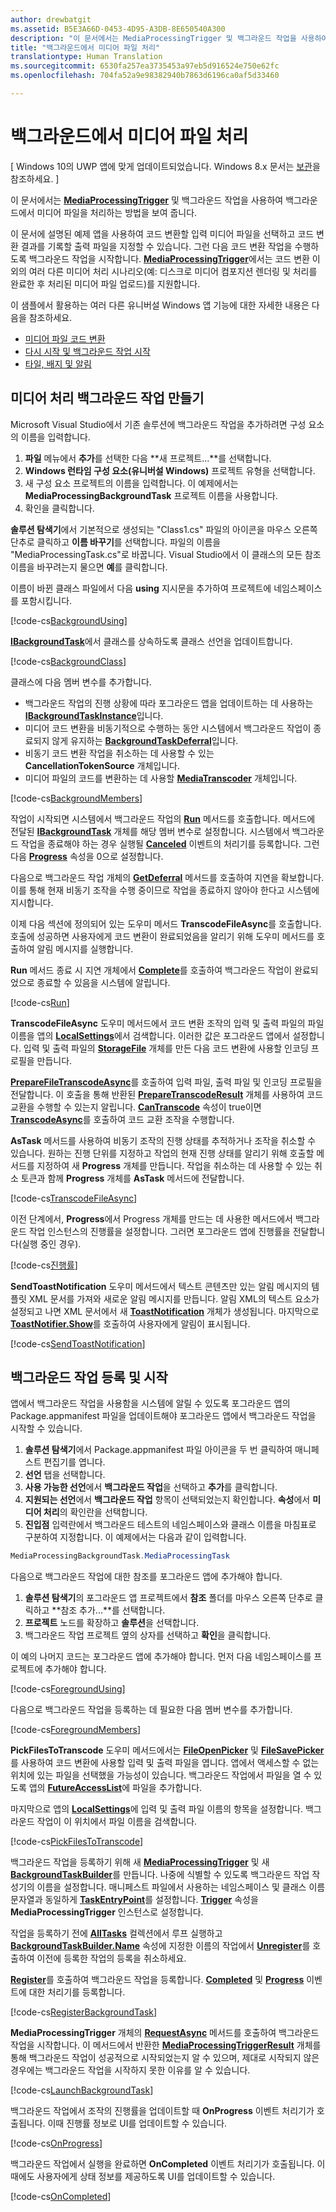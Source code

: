 ```yaml
---
author: drewbatgit
ms.assetid: B5E3A66D-0453-4D95-A3DB-8E650540A300
description: "이 문서에서는 MediaProcessingTrigger 및 백그라운드 작업을 사용하여 백그라운드에서 미디어 파일을 처리하는 방법을 보여 줍니다."
title: "백그라운드에서 미디어 파일 처리"
translationtype: Human Translation
ms.sourcegitcommit: 6530fa257ea3735453a97eb5d916524e750e62fc
ms.openlocfilehash: 704fa52a9e98382940b7863d6196ca0af5d33460

---
```


# 백그라운드에서 미디어 파일 처리

\[ Windows 10의 UWP 앱에 맞게 업데이트되었습니다. Windows 8.x 문서는 [보관](http://go.microsoft.com/fwlink/p/?linkid=619132)을 참조하세요. \]


이 문서에서는 [**MediaProcessingTrigger**](https://msdn.microsoft.com/library/windows/apps/dn806005) 및 백그라운드 작업을 사용하여 백그라운드에서 미디어 파일을 처리하는 방법을 보여 줍니다.

이 문서에 설명된 예제 앱을 사용하여 코드 변환할 입력 미디어 파일을 선택하고 코드 변환 결과를 기록할 출력 파일을 지정할 수 있습니다. 그런 다음 코드 변환 작업을 수행하도록 백그라운드 작업을 시작합니다. [**MediaProcessingTrigger**](https://msdn.microsoft.com/library/windows/apps/dn806005)에서는 코드 변환 이외의 여러 다른 미디어 처리 시나리오(예: 디스크로 미디어 컴포지션 렌더링 및 처리를 완료한 후 처리된 미디어 파일 업로드)를 지원합니다.

이 샘플에서 활용하는 여러 다른 유니버설 Windows 앱 기능에 대한 자세한 내용은 다음을 참조하세요.

-   [미디어 파일 코드 변환](transcode-media-files.md)
-   [다시 시작 및 백그라운드 작업 시작](https://msdn.microsoft.com/library/windows/apps/mt227652)
-   [타일, 배지 및 알림](https://msdn.microsoft.com/library/windows/apps/mt185606)

## 미디어 처리 백그라운드 작업 만들기

Microsoft Visual Studio에서 기존 솔루션에 백그라운드 작업을 추가하려면 구성 요소의 이름을 입력합니다.

1.  **파일** 메뉴에서 **추가**를 선택한 다음 **새 프로젝트...**를 선택합니다.
2.  **Windows 런타임 구성 요소(유니버설 Windows)** 프로젝트 유형을 선택합니다.
3.  새 구성 요소 프로젝트의 이름을 입력합니다. 이 예제에서는 **MediaProcessingBackgroundTask** 프로젝트 이름을 사용합니다.
4.  확인을 클릭합니다.

**솔루션 탐색기**에서 기본적으로 생성되는 "Class1.cs" 파일의 아이콘을 마우스 오른쪽 단추로 클릭하고 **이름 바꾸기**를 선택합니다. 파일의 이름을 "MediaProcessingTask.cs"로 바꿉니다. Visual Studio에서 이 클래스의 모든 참조 이름을 바꾸려는지 물으면 **예**를 클릭합니다.

이름이 바뀐 클래스 파일에서 다음 **using** 지시문을 추가하여 프로젝트에 네임스페이스를 포함시킵니다.
                                  
[!code-cs[BackgroundUsing](./code/MediaProcessingTriggerWin10/cs/MediaProcessingBackgroundTask/MediaProcessingTask.cs#SnippetBackgroundUsing)]

[**IBackgroundTask**](https://msdn.microsoft.com/library/windows/apps/br224794)에서 클래스를 상속하도록 클래스 선언을 업데이트합니다.

[!code-cs[BackgroundClass](./code/MediaProcessingTriggerWin10/cs/MediaProcessingBackgroundTask/MediaProcessingTask.cs#SnippetBackgroundClass)]

클래스에 다음 멤버 변수를 추가합니다.

-   백그라운드 작업의 진행 상황에 따라 포그라운드 앱을 업데이트하는 데 사용하는 [**IBackgroundTaskInstance**](https://msdn.microsoft.com/library/windows/apps/br224797)입니다.
-   미디어 코드 변환을 비동기적으로 수행하는 동안 시스템에서 백그라운드 작업이 종료되지 않게 유지하는 [**BackgroundTaskDeferral**](https://msdn.microsoft.com/library/windows/apps/hh700499)입니다.
-   비동기 코드 변환 작업을 취소하는 데 사용할 수 있는 **CancellationTokenSource** 개체입니다.
-   미디어 파일의 코드를 변환하는 데 사용할 [**MediaTranscoder**](https://msdn.microsoft.com/library/windows/apps/br207080) 개체입니다.

[!code-cs[BackgroundMembers](./code/MediaProcessingTriggerWin10/cs/MediaProcessingBackgroundTask/MediaProcessingTask.cs#SnippetBackgroundMembers)]

작업이 시작되면 시스템에서 백그라운드 작업의 [**Run**](https://msdn.microsoft.com/library/windows/apps/br224811) 메서드를 호출합니다. 메서드에 전달된 [**IBackgroundTask**](https://msdn.microsoft.com/library/windows/apps/br224794) 개체를 해당 멤버 변수로 설정합니다. 시스템에서 백그라운드 작업을 종료해야 하는 경우 실행될 [**Canceled**](https://msdn.microsoft.com/library/windows/apps/br224798) 이벤트의 처리기를 등록합니다. 그런 다음 [**Progress**](https://msdn.microsoft.com/library/windows/apps/br224800) 속성을 0으로 설정합니다.

다음으로 백그라운드 작업 개체의 [**GetDeferral**](https://msdn.microsoft.com/library/windows/apps/hh700507) 메서드를 호출하여 지연을 확보합니다. 이를 통해 현재 비동기 조작을 수행 중이므로 작업을 종료하지 않아야 한다고 시스템에 지시합니다.

이제 다음 섹션에 정의되어 있는 도우미 메서드 **TranscodeFileAsync**를 호출합니다. 호출에 성공하면 사용자에게 코드 변환이 완료되었음을 알리기 위해 도우미 메서드를 호출하여 알림 메시지를 실행합니다.

**Run** 메서드 종료 시 지연 개체에서 [**Complete**](https://msdn.microsoft.com/library/windows/apps/hh700504)를 호출하여 백그라운드 작업이 완료되었으로 종료할 수 있음을 시스템에 알립니다.

[!code-cs[Run](./code/MediaProcessingTriggerWin10/cs/MediaProcessingBackgroundTask/MediaProcessingTask.cs#SnippetRun)]

**TranscodeFileAsync** 도우미 메서드에서 코드 변환 조작의 입력 및 출력 파일의 파일 이름을 앱의 [**LocalSettings**](https://msdn.microsoft.com/library/windows/apps/br241622)에서 검색합니다. 이러한 값은 포그라운드 앱에서 설정합니다. 입력 및 출력 파일의 [**StorageFile**](https://msdn.microsoft.com/library/windows/apps/br227171) 개체를 만든 다음 코드 변환에 사용할 인코딩 프로필을 만듭니다.

[**PrepareFileTranscodeAsync**](https://msdn.microsoft.com/library/windows/apps/hh700936)를 호출하여 입력 파일, 출력 파일 및 인코딩 프로필을 전달합니다. 이 호출을 통해 반환된 [**PrepareTranscodeResult**](https://msdn.microsoft.com/library/windows/apps/hh700941) 개체를 사용하여 코드 교환을 수행할 수 있는지 알립니다. [**CanTranscode**](https://msdn.microsoft.com/library/windows/apps/hh700942) 속성이 true이면 [**TranscodeAsync**](https://msdn.microsoft.com/library/windows/apps/hh700946)를 호출하여 코드 교환 조작을 수행합니다.

**AsTask** 메서드를 사용하여 비동기 조작의 진행 상태를 추적하거나 조작을 취소할 수 있습니다. 원하는 진행 단위를 지정하고 작업의 현재 진행 상태를 알리기 위해 호출할 메서드를 지정하여 새 **Progress** 개체를 만듭니다. 작업을 취소하는 데 사용할 수 있는 취소 토큰과 함께 **Progress** 개체를 **AsTask** 메서드에 전달합니다.

[!code-cs[TranscodeFileAsync](./code/MediaProcessingTriggerWin10/cs/MediaProcessingBackgroundTask/MediaProcessingTask.cs#SnippetTranscodeFileAsync)]

이전 단계에서, **Progress**에서 Progress 개체를 만드는 데 사용한 메서드에서 백그라운드 작업 인스턴스의 진행률을 설정합니다. 그러면 포그라운드 앱에 진행률을 전달합니다(실행 중인 경우).

[!code-cs[진행률](./code/MediaProcessingTriggerWin10/cs/MediaProcessingBackgroundTask/MediaProcessingTask.cs#SnippetProgress)]

**SendToastNotification** 도우미 메서드에서 텍스트 콘텐츠만 있는 알림 메시지의 템플릿 XML 문서를 가져와 새로운 알림 메시지를 만듭니다. 알림 XML의 텍스트 요소가 설정되고 나면 XML 문서에서 새 [**ToastNotification**](https://msdn.microsoft.com/library/windows/apps/br208641) 개체가 생성됩니다. 마지막으로 [**ToastNotifier.Show**](https://msdn.microsoft.com/library/windows/apps/br208659)를 호출하여 사용자에게 알림이 표시됩니다.

[!code-cs[SendToastNotification](./code/MediaProcessingTriggerWin10/cs/MediaProcessingBackgroundTask/MediaProcessingTask.cs#SnippetSendToastNotification)]

## 백그라운드 작업 등록 및 시작

앱에서 백그라운드 작업을 사용함을 시스템에 알릴 수 있도록 포그라운드 앱의 Package.appmanifest 파일을 업데이트해야 포그라운드 앱에서 백그라운드 작업을 시작할 수 있습니다.

1.  **솔루션 탐색기**에서 Package.appmanifest 파일 아이콘을 두 번 클릭하여 매니페스트 편집기를 엽니다.
2.  **선언** 탭을 선택합니다.
3.  **사용 가능한 선언**에서 **백그라운드 작업**을 선택하고 **추가**를 클릭합니다.
4.  **지원되는 선언**에서 **백그라운드 작업** 항목이 선택되었는지 확인합니다. **속성**에서 **미디어 처리**의 확인란을 선택합니다.
5.  **진입점** 입력란에서 백그라운드 테스트의 네임스페이스와 클래스 이름을 마침표로 구분하여 지정합니다. 이 예제에서는 다음과 같이 입력합니다.
   ```csharp
   MediaProcessingBackgroundTask.MediaProcessingTask
   ```
다음으로 백그라운드 작업에 대한 참조를 포그라운드 앱에 추가해야 합니다.
1.  **솔루션 탐색기**의 포그라운드 앱 프로젝트에서 **참조** 폴더를 마우스 오른쪽 단추로 클릭하고 **참조 추가...**를 선택합니다.
2.  **프로젝트** 노드를 확장하고 **솔루션**을 선택합니다.
3.  백그라운드 작업 프로젝트 옆의 상자를 선택하고 **확인**을 클릭합니다.

이 예의 나머지 코드는 포그라운드 앱에 추가해야 합니다. 먼저 다음 네임스페이스를 프로젝트에 추가해야 합니다.

[!code-cs[ForegroundUsing](./code/MediaProcessingTriggerWin10/cs/MediaProcessingTriggerWin10/MainPage.xaml.cs#SnippetForegroundUsing)]

다음으로 백그라운드 작업을 등록하는 데 필요한 다음 멤버 변수를 추가합니다.

[!code-cs[ForegroundMembers](./code/MediaProcessingTriggerWin10/cs/MediaProcessingTriggerWin10/MainPage.xaml.cs#SnippetForegroundMembers)]

**PickFilesToTranscode** 도우미 메서드에서는 [**FileOpenPicker**](https://msdn.microsoft.com/library/windows/apps/br207847) 및 [**FileSavePicker**](https://msdn.microsoft.com/library/windows/apps/br207871)를 사용하여 코드 변환에 사용할 입력 및 출력 파일을 엽니다. 앱에서 액세스할 수 없는 위치에 있는 파일을 선택했을 가능성이 있습니다. 백그라운드 작업에서 파일을 열 수 있도록 앱의 [**FutureAccessList**](https://msdn.microsoft.com/library/windows/apps/br207457)에 파일을 추가합니다.

마지막으로 앱의 [**LocalSettings**](https://msdn.microsoft.com/library/windows/apps/br241622)에 입력 및 출력 파일 이름의 항목을 설정합니다. 백그라운드 작업이 이 위치에서 파일 이름을 검색합니다.

[!code-cs[PickFilesToTranscode](./code/MediaProcessingTriggerWin10/cs/MediaProcessingTriggerWin10/MainPage.xaml.cs#SnippetPickFilesToTranscode)]

백그라운드 작업을 등록하기 위해 새 [**MediaProcessingTrigger**](https://msdn.microsoft.com/library/windows/apps/dn806005) 및 새 [**BackgroundTaskBuilder**](https://msdn.microsoft.com/library/windows/apps/br224768)를 만듭니다. 나중에 식별할 수 있도록 백그라운드 작업 작성기의 이름을 설정합니다. 매니페스트 파일에서 사용하는 네임스페이스 및 클래스 이름 문자열과 동일하게 [**TaskEntryPoint**](https://msdn.microsoft.com/library/windows/apps/br224774)를 설정합니다. [**Trigger**](https://msdn.microsoft.com/library/windows/apps/dn641725) 속성을 **MediaProcessingTrigger** 인스턴스로 설정합니다.

작업을 등록하기 전에 [**AllTasks**](https://msdn.microsoft.com/library/windows/apps/br224787) 컬렉션에서 루프 실행하고 [**BackgroundTaskBuilder.Name**](https://msdn.microsoft.com/library/windows/apps/br224771) 속성에 지정한 이름의 작업에서 [**Unregister**](https://msdn.microsoft.com/library/windows/apps/br229870)를 호출하여 이전에 등록한 작업의 등록을 취소하세요.

[**Register**](https://msdn.microsoft.com/library/windows/apps/br224772)를 호출하여 백그라운드 작업을 등록합니다. [**Completed**](https://msdn.microsoft.com/library/windows/apps/br224788) 및 [**Progress**](https://msdn.microsoft.com/library/windows/apps/br224808) 이벤트에 대한 처리기를 등록합니다.

[!code-cs[RegisterBackgroundTask](./code/MediaProcessingTriggerWin10/cs/MediaProcessingTriggerWin10/MainPage.xaml.cs#SnippetRegisterBackgroundTask)]

**MediaProcessingTrigger** 개체의 [**RequestAsync**](https://msdn.microsoft.com/library/windows/apps/dn765071) 메서드를 호출하여 백그라운드 작업을 시작합니다. 이 메서드에서 반환한 [**MediaProcessingTriggerResult**](https://msdn.microsoft.com/library/windows/apps/dn806007) 개체를 통해 백그라운드 작업이 성공적으로 시작되었는지 알 수 있으며, 제대로 시작되지 않은 경우에는 백그라운드 작업을 시작하지 못한 이유를 알 수 있습니다.

[!code-cs[LaunchBackgroundTask](./code/MediaProcessingTriggerWin10/cs/MediaProcessingTriggerWin10/MainPage.xaml.cs#SnippetLaunchBackgroundTask)]

백그라운드 작업에서 조작의 진행률을 업데이트할 때 **OnProgress** 이벤트 처리기가 호출됩니다. 이때 진행률 정보로 UI를 업데이트할 수 있습니다.

[!code-cs[OnProgress](./code/MediaProcessingTriggerWin10/cs/MediaProcessingTriggerWin10/MainPage.xaml.cs#SnippetOnProgress)]

백그라운드 작업에서 실행을 완료하면 **OnCompleted** 이벤트 처리기가 호출됩니다. 이때에도 사용자에게 상태 정보를 제공하도록 UI를 업데이트할 수 있습니다.

[!code-cs[OnCompleted](./code/MediaProcessingTriggerWin10/cs/MediaProcessingTriggerWin10/MainPage.xaml.cs#SnippetOnCompleted)]


 

 







<!--HONumber=Aug16_HO3-->


